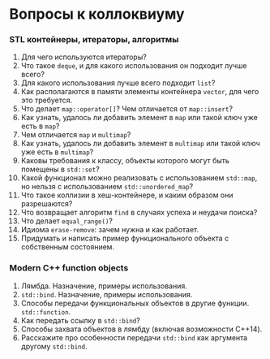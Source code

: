 ﻿# Вопросы к коллоквиуму

### STL контейнеры, итераторы, алгоритмы
1. Для чего используются итераторы?
1. Что такое `deque`, и для какого использования он подходит лучше всего?
1. Для какого использования лучше всего подходит `list`?
1. Как располагаются в памяти элементы контейнера `vector`, для чего это требуется.
1. Что делает `map::operator[]`? Чем отличается от `map::insert`?
1. Как узнать, удалось ли добавить элемент в `map` или такой ключ уже есть в `map`?
1. Чем отличается `map` и `multimap`?
1. Как узнать, удалось ли добавить элемент в `multimap` или такой ключ уже есть в `multimap`?
1. Каковы требования к классу, объекты которого могут быть помещены в `std::set`?
1. Какой функционал можно реализовать с использованием `std::map`, но нельзя с использованием `std::unordered_map`?
1. Что такое коллизии в хеш-контейнере, и каким образом они разрешаются?
1. Что возвращает алгоритм `find` в случаях успеха и неудачи поиска?
1. Что делает `equal_range()`?
1. Идиома `erase-remove`: зачем нужна и как работает.
1. Придумать и написать пример функционального объекта с собственным состоянием.

### Modern C++ function objects
1. Лямбда. Назначение, примеры использования.
1. `std::bind`. Назначение, примеры использования.
1. Способы передачи функциональных объектов в другие функции. `std::function`.
1. Как передать ссылку в `std::bind`?
1. Способы захвата объектов в лямбду (включая возможности C++14).
1. Расскажите про особенности передачи `std::bind` как аргумента другому `std::bind`.
